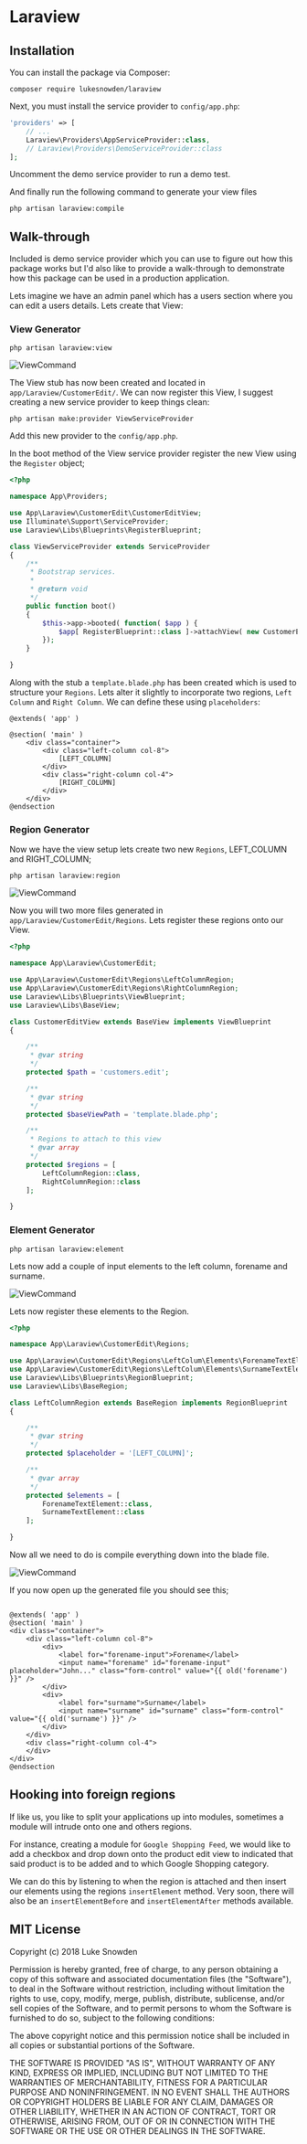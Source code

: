 
# Laraview

## Installation

You can install the package via Composer:

```
composer require lukesnowden/laraview
````

Next, you must install the service provider to `config/app.php`:

```php
'providers' => [
    // ...
    Laraview\Providers\AppServiceProvider::class,
    // Laraview\Providers\DemoServiceProvider::class
];
```

Uncomment the demo service provider to run a demo test.

And finally run the following command to generate your view files

```cli
php artisan laraview:compile
```

## Walk-through

Included is demo service provider which you can use to figure out how this package works but I'd also 
like to provide a walk-through to demonstrate how this package can be used in a production application.

Lets imagine we have an admin panel which has a users section where you can edit a users details. Lets 
create that View: 

### View Generator

```cli
php artisan laraview:view
```

![ViewCommand](./readme/laraview-view--customer.edit.png)

The View stub has now been created and located in `app/Laraview/CustomerEdit/`. We can now register 
this View, I suggest creating a new service provider to keep things clean:

```cli
php artisan make:provider ViewServiceProvider
```

Add this new provider to the `config/app.php`.

In the boot method of the View service provider register the new View using the `Register` object;

```php
<?php

namespace App\Providers;

use App\Laraview\CustomerEdit\CustomerEditView;
use Illuminate\Support\ServiceProvider;
use Laraview\Libs\Blueprints\RegisterBlueprint;

class ViewServiceProvider extends ServiceProvider
{
    /**
     * Bootstrap services.
     *
     * @return void
     */
    public function boot()
    {
        $this->app->booted( function( $app ) {
            $app[ RegisterBlueprint::class ]->attachView( new CustomerEditView );
        });
    }

}
``` 

Along with the stub 
a `template.blade.php` has been created which is used to structure your `Regions`. Lets alter it 
slightly to incorporate two regions, `Left Column` and `Right Column`. We can define these using 
`placeholders`:

```blade
@extends( 'app' )

@section( 'main' )
    <div class="container">
        <div class="left-column col-8">
            [LEFT_COLUMN]
        </div>
        <div class="right-column col-4">
            [RIGHT_COLUMN]
        </div>
    </div>
@endsection
``` 

### Region Generator

Now we have the view setup lets create two new `Regions`, LEFT_COLUMN and RIGHT_COLUMN;

```cli
php artisan laraview:region
```

![ViewCommand](./readme/laraview-region--customer.edit.png)

Now you will two more files generated in `app/Laraview/CustomerEdit/Regions`. Lets register 
these regions onto our View.

```php
<?php

namespace App\Laraview\CustomerEdit;

use App\Laraview\CustomerEdit\Regions\LeftColumnRegion;
use App\Laraview\CustomerEdit\Regions\RightColumnRegion;
use Laraview\Libs\Blueprints\ViewBlueprint;
use Laraview\Libs\BaseView;

class CustomerEditView extends BaseView implements ViewBlueprint
{

    /**
     * @var string
     */
    protected $path = 'customers.edit';

    /**
     * @var string
     */
    protected $baseViewPath = 'template.blade.php';

    /**
     * Regions to attach to this view
     * @var array
     */
    protected $regions = [
        LeftColumnRegion::class,
        RightColumnRegion::class
    ];

}
```

### Element Generator

```cli
php artisan laraview:element
```

Lets now add a couple of input elements to the left column, forename and surname.

![ViewCommand](./readme/laraview-element--customer.edit.png)

Lets now register these elements to the Region.

```php
<?php

namespace App\Laraview\CustomerEdit\Regions;

use App\Laraview\CustomerEdit\Regions\LeftColum\Elements\ForenameTextElement;
use App\Laraview\CustomerEdit\Regions\LeftColum\Elements\SurnameTextElement;
use Laraview\Libs\Blueprints\RegionBlueprint;
use Laraview\Libs\BaseRegion;

class LeftColumnRegion extends BaseRegion implements RegionBlueprint
{

    /**
     * @var string
     */
    protected $placeholder = '[LEFT_COLUMN]';

    /**
     * @var array
     */
    protected $elements = [
        ForenameTextElement::class,
        SurnameTextElement::class
    ];

}
```

Now all we need to do is compile everything down into the blade file.

![ViewCommand](./readme/laraview-compile--customer.edit.png)

If you now open up the generated file you should see this;

```blade

@extends( 'app' ) 
@section( 'main' )
<div class="container">
	<div class="left-column col-8">
		<div>
			<label for="forename-input">Forename</label>
			<input name="forename" id="forename-input" placeholder="John..." class="form-control" value="{{ old('forename') }}" />
		</div>
		<div>
			<label for="surname">Surname</label>
			<input name="surname" id="surname" class="form-control" value="{{ old('surname') }}" />
		</div>
	</div>
	<div class="right-column col-4">
	</div>
</div>
@endsection
```

## Hooking into foreign regions 

If like us, you like to split your applications up into modules, sometimes a module 
will intrude onto one and others regions.

For instance, creating a module for `Google Shopping Feed`, we would like to add 
a checkbox and drop down onto the product edit view to indicated that said product
is to be added and to which Google Shopping category.

We can do this by listening to when the region is attached and then insert our 
elements using the regions `insertElement` method. Very soon, there will also 
be an `insertElementBefore` and `insertElementAfter` methods available.

## MIT License

Copyright (c) 2018 Luke Snowden

Permission is hereby granted, free of charge, to any person obtaining a copy
of this software and associated documentation files (the "Software"), to deal
in the Software without restriction, including without limitation the rights
to use, copy, modify, merge, publish, distribute, sublicense, and/or sell
copies of the Software, and to permit persons to whom the Software is
furnished to do so, subject to the following conditions:

The above copyright notice and this permission notice shall be included in all
copies or substantial portions of the Software.

THE SOFTWARE IS PROVIDED "AS IS", WITHOUT WARRANTY OF ANY KIND, EXPRESS OR
IMPLIED, INCLUDING BUT NOT LIMITED TO THE WARRANTIES OF MERCHANTABILITY,
FITNESS FOR A PARTICULAR PURPOSE AND NONINFRINGEMENT. IN NO EVENT SHALL THE
AUTHORS OR COPYRIGHT HOLDERS BE LIABLE FOR ANY CLAIM, DAMAGES OR OTHER
LIABILITY, WHETHER IN AN ACTION OF CONTRACT, TORT OR OTHERWISE, ARISING FROM,
OUT OF OR IN CONNECTION WITH THE SOFTWARE OR THE USE OR OTHER DEALINGS IN THE
SOFTWARE.
